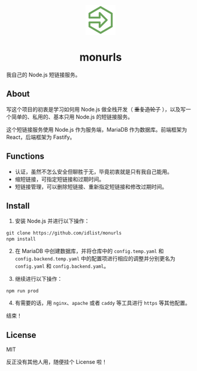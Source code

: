 <div align="center">
  <img width="80" src="./frontend/src/assets/monurls_icon.png" alt="logo" />

  # monurls

</div>

我自己的 Node.js 短链接服务。

## About

写这个项目的初衷是学习如何用 Node.js 做全栈开发（ ~~重复造轮子~~ ），以及写一个简单的、私用的、基本只用 Node.js 的短链接服务。

这个短链接服务使用 Node.js 作为服务端，MariaDB 作为数据库。前端框架为 React，后端框架为 Fastify。

## Functions

- 认证，虽然不怎么安全但聊胜于无，毕竟初衷就是只有我自己能用。
- 缩短链接，可指定短链接和过期时间。
- 短链接管理，可以删除短链接、重新指定短链接和修改过期时间。

## Install

1. 安装 Node.js 并进行以下操作：

```shell
git clone https://github.com/idlist/monurls
npm install
```

2. 在 MariaDB 中创建数据库，并将仓库中的 `config.temp.yaml` 和 `config.backend.temp.yaml` 中的配置项进行相应的调整并分别更名为 `config.yaml` 和 `config.backend.yaml`。

3. 继续进行以下操作：

```shell
npm run prod
```

4. 有需要的话，用 `nginx`、`apache` 或者 `caddy` 等工具进行 `https` 等其他配置。

结束！

## License

MIT

反正没有其他人用，随便挂个 License 啦！